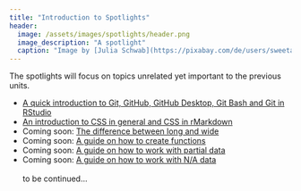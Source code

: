 ```yaml
---
title: "Introduction to Spotlights"
header:
  image: /assets/images/spotlights/header.png
  image_description: "A spotlight"
  caption: "Image by [Julia Schwab](https://pixabay.com/de/users/sweetaholic-296788/?utm_source=link-attribution&amp;utm_medium=referral&amp;utm_campaign=image&amp;utm_content=802634) [on Pixabay](https://pixabay.com/de/?utm_source=link-attribution&amp;utm_medium=referral&amp;utm_campaign=image&amp;utm_content=802634)"
---
```


<!--more-->

The spotlights will focus on topics unrelated yet important to the previous units.

* [A quick introduction to Git, GitHub, GitHub Desktop, Git Bash and Git in RStudio](/moer-base-r/unit99/sl02_github.html)
* [An introduction to CSS in general and CSS in rMarkdown](/moer-base-r/unit99/sl03_css.html)
* Coming soon: [The difference between long and wide](/moer-base-r/unit99/sl04_longwide.html)
* Coming soon: [A guide on how to create functions](/moer-base-r/unit99/sl05_functions.html)
* Coming soon: [A guide on how to work with partial data](/moer-base-r/unit99/sl06_partialdata.html)
* Coming soon: [A guide on how to work with N/A data](/moer-base-r/unit99/sl07_na.html) <br> <br>
to be continued...


<!--
## Further reading

add some day
-->
